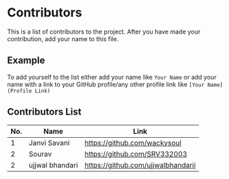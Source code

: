# Contributors

This is a list of contributors to the project. After you have made your contribution, add your name to this file.

## Example

To add yourself to the list either add your name like `Your Name` or add your name with a link to your GitHub profile/any other profile link like `[Your Name](Profile Link)`

## Contributors List

| No. | Name | Link |
| --- | --- | --- |
| 1 | Janvi Savani | https://github.com/wackysoul |
| 2 | Sourav | https://github.com/SRV332003 |
| 2 | ujjwal bhandari | https://github.com/ujjwalbhandarii |
